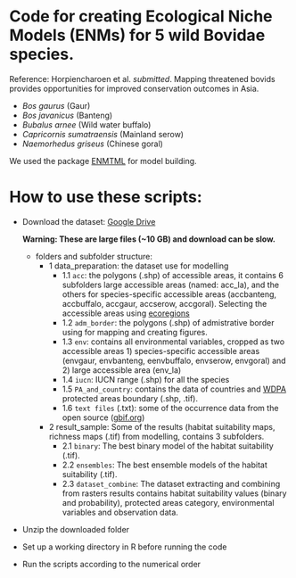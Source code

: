 # Code for creating Ecological Niche Models (ENMs) for 5 wild Bovidae species. 

Reference: Horpiencharoen et al. *submitted*. Mapping threatened bovids provides opportunities for improved conservation outcomes in Asia.

 * *Bos gaurus* (Gaur)
 * *Bos javanicus* (Banteng)
 * *Bubalus arnee* (Wild water buffalo)
 * *Capricornis sumatraensis* (Mainland serow)
 * *Naemorhedus griseus* (Chinese goral)



We used the package [ENMTML](https://github.com/andrefaa/ENMTML) for model building.

# How to use these scripts:
 - Download the dataset: [Google Drive](https://drive.google.com/drive/folders/1tKMkeltE1eSnrmTh4obpIPjYEJaJTChX?usp=sharing) 
   
   **Warning: These are large files  (~10 GB) and download can be slow.** 
   
      * folders and subfolder structure: 
        * 1 data_preparation: the dataset use for modelling
             - 1.1 `acc`: the polygons (.shp) of accessible areas, it contains 6 subfolders large accessible areas (named: acc_la), and the others for species-specific accessible areas (accbanteng, accbuffalo, accgaur, accserow, accgoral). Selecting the accessible areas using [ecoregions](https://www.worldwildlife.org/publications/terrestrial-ecoregions-of-the-world)
             - 1.2 `adm_border`: the polygons (.shp) of admistrative border using for mapping and creating figures.
             - 1.3 `env`: contains all environmental variables, cropped as two accessible areas 1) species-specific accessible areas (envgaur, envbanteng, eenvbuffalo, envserow, envgoral) and 2) large accessible area (env_la)
             * 1.4 `iucn`: IUCN range (.shp) for all the species
             * 1.5 `PA_and_country`: contains the data of countries and [WDPA](https://www.protectedplanet.net/en/thematic-areas/wdpa?tab=WDPA) protected areas boundary (.shp, .tif). 
             * 1.6 `text files` (.txt): some of the occurrence data from the open source ([gbif.org](https://www.gbif.org/)) 
        * 2 result_sample: Some of the results (habitat suitability maps, richness maps (.tif) from modelling, contains 3 subfolders.
             * 2.1 `binary`: The best binary model of the habitat suitability (.tif).
             * 2.2 `ensembles`: The best ensemble models of the habitat suitability (.tif).
             * 2.3 `dataset_combine`: The dataset extracting and combining from rasters results contains habitat suitability values (binary and probability), protected areas category, environmental variables and observation data.
 - Unzip the downloaded folder
 - Set up a working directory in R before running the code
 - Run the scripts according to the numerical order
